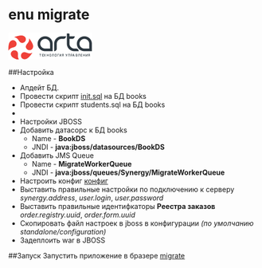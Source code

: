 enu migrate
=============
![logo](src/main/webapp/img/arta.png)

##Настройка

* Апдейт БД. 
 * Провести скрипт [init.sql](init.sql) на БД books
 * Провести скрипт students.sql на БД books
* 
* Настройки JBOSS
 * Добавить датасорс к БД books 
    * Name - **BookDS**
    * JNDI - **java:jboss/datasources/BookDS**
 * Добавить JMS Queue
    * Name - **MigrateWorkerQueue**
    * JNDI - **java:jboss/queues/Synergy/MigrateWorkerQueue**
* Настроить конфиг [конфиг](esot.properties)
 * Выставить правильные настройки по подключению к серверу _synergy.address_, _user.login_, _user.password_
 * Выставить правильные идентифкаторы **Реестра заказов** _order.registry.uuid_, _order.form.uuid_
 * Скопировать файл настроек в jboss в конфигурации _(по умолчанию standalone/configuration)_
* Задеплоить war в JBOSS

 
##Запуск
Запустить приложение в бразере [migrate](http://localhost:8080/migrate/)

